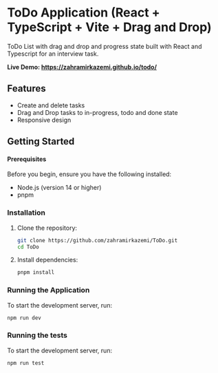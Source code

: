# ToDo Application (React + TypeScript + Vite + Drag and Drop)

ToDo List with drag and drop and progress state built with React and Typescript for an interview task.

**Live Demo:  https://zahramirkazemi.github.io/todo/**

## Features

- Create and delete tasks
- Drag and Drop tasks to in-progress, todo and done state
- Responsive design

## Getting Started

#### Prerequisites

Before you begin, ensure you have the following installed:

- Node.js (version 14 or higher)
- pnpm

### Installation

1. Clone the repository:

    ```sh
    git clone https://github.com/zahramirkazemi/ToDo.git
    cd ToDo
    ```

2. Install dependencies:

    ```sh
    pnpm install
    ```

### Running the Application

To start the development server, run:

```sh
npm run dev
```

### Running the tests

To start the development server, run:

```sh
npm run test
```



